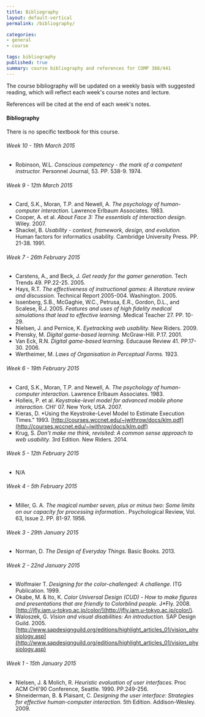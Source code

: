 ```yaml
---
title: Bibliography
layout: default-vertical
permalink: /bibliography/

categories:
- general
- course

tags: bibliography
published: true
summary: course bibliography and references for COMP 388/441
---
```


The course bibliography will be updated on a weekly basis with suggested reading, which will reflect each week's course notes and lecture.

References will be cited at the end of each week's notes.

#### Bibliography

There is no specific textbook for this course.

###### Week 10 - 19th March 2015

  * Robinson, W.L. *Conscious competency - the mark of a competent instructor.* Personnel Journal, 53. PP. 538-9. 1974.

###### Week 9 - 12th March 2015

  * Card, S.K., Moran, T.P. and Newell, A. *The psychology of human-computer interaction.* Lawrence Erlbaum Associates. 1983.
  * Cooper, A. et al. *About Face 3: The essentials of interaction design.* Wiley. 2007.
  * Shackel, B. *Usability - context, framework, design, and evolution.* Human factors for informatics usability. Cambridge University Press. PP. 21-38. 1991.

###### Week 7 - 26th February 2015

  * Carstens, A., and Beck, J. *Get ready for the gamer generation.* Tech Trends 49. PP.22-25. 2005. 
  * Hays, R.T. *The effectiveness of instructional games: A literature review and discussion.* Technical Report 2005-004. Washington. 2005.
  * Issenberg, S.B., McGaghie, W.C., Petrusa, E.R., Gordon, D.L., and Scalese, R.J. 2005. *Features and uses of high fidelity medical simulations that lead to effective learning.* Medical Teacher 27. PP. 10-29.
  * Nielsen, J. and Pernice, K. *Eyetracking web usability.* New Riders. 2009.
  * Prensky, M. *Digital game-based learning.* McGraw-Hill. P.17. 2001.
  * Van Eck, R.N. *Digital game-based learning.* Educause Review 41. PP.17-30. 2006.
  * Wertheimer, M. *Laws of Organisation in Perceptual Forms.* 1923.

###### Week 6 - 19th February 2015

  * Card, S.K., Moran, T.P. and Newell, A. *The psychology of human-computer interaction*. Lawrence Erlbaum Associates. 1983. 
  * Holleis, P. et al. *Keystroke-level model for advanced mobile phone interaction.* CHI' 07. New York, USA. 2007.
  * Kieras, D. *Using the Keystroke-Level Model to Estimate Execution Times." 1993. [http://courses.wccnet.edu/~jwithrow/docs/klm.pdf](http://courses.wccnet.edu/~jwithrow/docs/klm.pdf)
  * Krug, S. *Don't make me think, revisited: A common sense approach to web usability.* 3rd Edition. New Riders. 2014. 

###### Week 5 - 12th February 2015

  * N/A

###### Week 4 - 5th February 2015

  * Miller, G. A. *The magical number seven, plus or minus two: Some limits on our capacity for processing information.*. Psychological Review, Vol. 63, Issue 2. PP. 81-97. 1956.

###### Week 3 - 29th January 2015

  * Norman, D. *The Design of Everyday Things.* Basic Books. 2013.

###### Week 2 - 22nd January 2015

  * Wolfmaier T. *Designing for the color-challenged: A challenge.* ITG Publication. 1999.
  * Okabe, M. & Ito, K. *Color Universal Design (CUD) - How to make figures and presentations that are friendly to Colorblind people.* J*Fly. 2008. [http://jfly.iam.u-tokyo.ac.jp/color/](http://jfly.iam.u-tokyo.ac.jp/color/).
  * Waloszek, G. *Vision and visual disabilities: An introduction.* SAP Design Guild. 2005.
    [http://www.sapdesignguild.org/editions/highlight_articles_01/vision_physiology.asp](http://www.sapdesignguild.org/editions/highlight_articles_01/vision_physiology.asp)
    
###### Week 1 - 15th January 2015
 
  * Nielsen, J. & Molich, R. *Heuristic evaluation of user interfaces.* Proc ACM CHI'90 Conference,
Seattle. 1990. PP.249-256. 
  * Shneiderman, B. & Plaisant, C. *Designing the user interface: Strategies for effective human-computer
interaction.* 5th Edition. Addison-Wesley. 2009.


